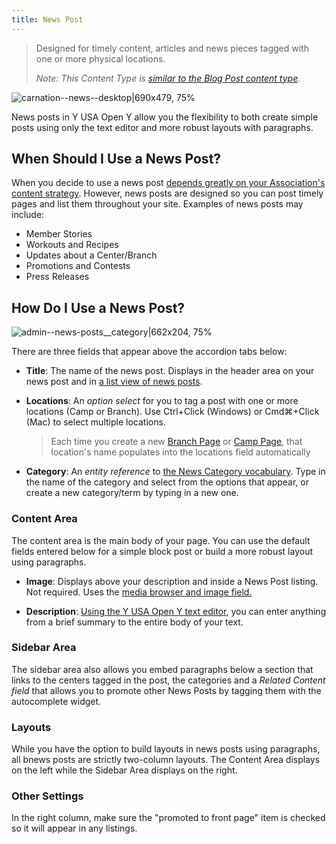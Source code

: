 ```yaml
---
title: News Post
---
```


> Designed for timely content, articles and news pieces tagged with one or more physical locations.
>
> *Note: This Content Type is [similar to the Blog Post content type](https://community.openymca.org/t/blog-post-content-types-open-y-user-docs/693).*

![carnation--news--desktop|690x479, 75%](upload://s0DLIEjlMW9Tt8s68bV3168YsnA.png)

News posts in Y USA Open Y allow you the flexibility to both create simple posts using only the text editor and more robust layouts with paragraphs.

## When Should I Use a News Post?
When you decide to use a news post [depends greatly on your Association's content strategy](https://www.youtube.com/watch?v=myGNK_qUGDM). However, news posts are designed so you can post timely pages and list them throughout your site. Examples of news posts may include:

* Member Stories
* Workouts and Recipes
* Updates about a Center/Branch
* Promotions and Contests
* Press Releases

## How Do I Use a News Post?

![admin--news-posts__category|662x204, 75%](upload://nFeEVZi9ubWFFBqOwNT6iJQnQ5N.gif)

There are three fields that appear above the accordion tabs below:

* **Title**: The name of the news post. Displays in the header area on your news post and in [a list view of news posts](https://community.openymca.org/t/news-posts-listing-paragraphs-open-y-user-docs/721).

* **Locations**: An *option select* for you to tag a post with one or more locations (Camp or Branch). Use Ctrl+Click (Windows) or Cmd⌘+Click (Mac) to select multiple locations.

  > Each time you create a new [Branch Page](https://community.openymca.org/t/branch-content-types-open-y-user-docs/685) or [Camp Page](https://community.openymca.org/t/camp-content-types-user-docs/690), that location's name populates into the locations field automatically

* **Category**: An *entity reference* to [the News Category vocabulary](http://#). Type in the name of the category and select from the options that appear, or create a new category/term by typing in a new one.



### Content Area
The content area is the main body of your page. You can use the default fields entered below for a simple block post or build a more robust layout using paragraphs.

* **Image**: Displays above your description and inside a News Post listing. Not required. Uses the [media browser and image field.](https://community.openymca.org/t/taxonomy-vocabularies-and-terms-website-structure-open-y-user-docs/734)

* **Description**: [Using the Y USA Open Y text editor](https://community.openymca.org/t/introduction-text-editor-open-y-user-docs/643), you can enter anything from a brief summary to the entire body of your text.

### Sidebar Area

The sidebar area also allows you embed paragraphs below a section that links to the centers tagged in the post, the categories and a *Related Content field* that allows you to promote other News Posts by tagging them with the autocomplete widget.



### Layouts

While you have the option to build layouts in news posts using paragraphs, all bnews posts are strictly two-column layouts. The Content Area displays on the left while the Sidebar Area displays on the right.

### Other Settings

In the right column, make sure the "promoted to front page" item is checked so it will appear in any listings.